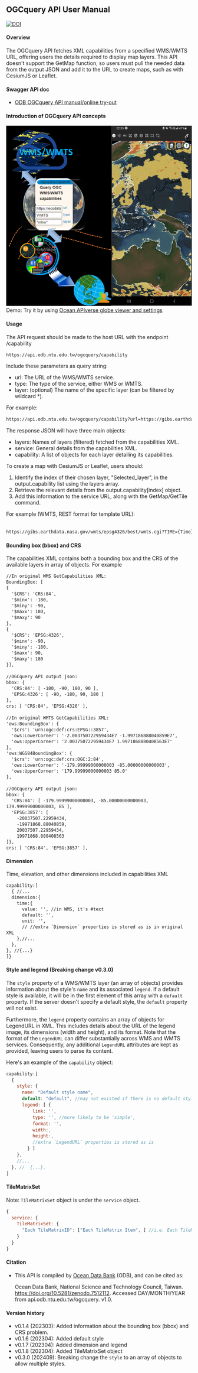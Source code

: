 ## OGCquery API User Manual

[![DOI](https://zenodo.org/badge/doi/10.5281/zenodo.8304074.svg)](https://doi.org/10.5281/zenodo.8304074)

#### Overview

The OGCquery API fetches XML capabilities from a specified WMS/WMTS URL, offering users the details required to display map layers. This API doesn't support the GetMap function, so users must pull the needed data from the output JSON and add it to the URL to create maps, such as with CesiumJS or Leaflet.

#### Swagger API doc

- [ODB OGCquery API manual/online try-out](https://api.odb.ntu.edu.tw/hub/swagger?node=odb_ogcquery_v1)

#### Introduction of OGCquery API concepts</a>

[![OGCquery_API](https://github.com/cywhale/ODB/blob/master/img/apiverse_function_introduce02_OGC.png)](https://github.com/cywhale/ODB/blob/master/img/apiverse_function_introduce02_OGC.png)
Demo: Try it by using [Ocean APIverse globe viewer and settings](https://api.odb.ntu.edu.tw/hub/earth/settings)


#### Usage

The API request should be made to the host URL with the endpoint /capability

```bash
https://api.odb.ntu.edu.tw/ogcquery/capability
```

Include these parameters as query string:
- url: The URL of the WMS/WMTS service.
- type: The type of the service, either WMS or WMTS.
- layer: (optional) The name of the specific layer (can be filtered by wildcard *).

For example:

```bash
https://api.odb.ntu.edu.tw/ogcquery/capability?url=https://gibs.earthdata.nasa.gov/wmts/epsg4326/best/wmts.cgi&type=WMTS&layer=*ice*
```

The response JSON will have three main objects:
- layers: Names of layers (filtered) fetched from the capabilities XML.
- service: General details from the capabilities XML.
- capability: A list of objects for each layer detailing its capabilities.

To create a map with CesiumJS or Leaflet, users should:
1. Identify the index of their chosen layer, "Selected_layer", in the output.capability list using the layers array.
2. Retrieve the relevant details from the output.capability[index] object.
3. Add this information to the service URL, along with the GetMap/GetTile command.

For example (WMTS, REST format for template URL):

```bash

https://gibs.earthdata.nasa.gov/wmts/epsg4326/best/wmts.cgi?TIME={Time}&TILEMATRIXSET={TileMatrixSet}&TILEMATRIX={TileMatrix}&TILEROW={TileRow}&TILECOL={TileCol}&FORMAT={format}&layer={Seleceted_layer}
```

#### Bounding box (bbox) and CRS

The capabilities XML contains both a bounding box and the CRS of the available layers in array of objects. For example 

```
//In original WMS GetCapabilities XML:
BoundingBox: [
{
  '$CRS': 'CRS:84',
  '$minx': -180,
  '$miny': -90,
  '$maxx': 180,
  '$maxy': 90
},
{
  '$CRS': 'EPSG:4326',
  '$minx': -90,
  '$miny': -180,
  '$maxx': 90,
  '$maxy': 180
}],

//OGCquery API output json:
bbox: {
  'CRS:84': [ -180, -90, 180, 90 ],
  'EPSG:4326': [ -90, -180, 90, 180 ]
},
crs: [ 'CRS:84', 'EPSG:4326' ],

//In original WMTS GetCapabilities XML:
'ows:BoundingBox': {
  '$crs': 'urn:ogc:def:crs:EPSG::3857',
  'ows:LowerCorner': '-2.003750722959434E7 -1.997186888040859E7',
  'ows:UpperCorner': '2.003750722959434E7 1.9971868880408563E7'
},
'ows:WGS84BoundingBox': {
  '$crs': 'urn:ogc:def:crs:OGC:2:84',
  'ows:LowerCorner': '-179.99999000000003 -85.00000000000003',
  'ows:UpperCorner': '179.99999000000003 85.0'
},

//OGCquery API output json: 
bbox: {
  'CRS:84': [ -179.99999000000003, -85.00000000000003, 179.99999000000003, 85 ],
  'EPSG:3857': [
    -20037507.22959434,
    -19971868.88040859,
    20037507.22959434,
    19971868.880408563
]},
crs: [ 'CRS:84', 'EPSG:3857' ],
```

#### Dimension
Time, elevation, and other dimensions included in capabilities XML

```
capability:[
  { //...
  dimension:{
    time:{
      value: '', //in WMS, it's #text
      default: '',
      unit: '',
      // //extra `Dimension` properties is stored as is in original XML
    },//...
  },
}, //{...}
]}
```

#### Style and legend (Breaking change v0.3.0)

The `style` property of a WMS/WMTS layer (an array of objects) provides information about the style's `name` and its associated `legend`. If a default style is available, it will be in the first element of this array with a `default` property. If the server doesn't specify a default style, the `default` property will not exist.

Furthermore, the `legend` property contains an array of objects for LegendURL in XML. This includes details about the URL of the legend image, its dimensions (width and height), and its format. Note that the format of the `LegendURL` can differ substantially across WMS and WMTS services. Consequently, any additional `LegendURL` attributes are kept as provided, leaving users to parse its content. 

Here's an example of the `capability` object:

```js
capability:[
  {
    style: {
      name: "Default style name",
      default: "default", //may not existed if there is no default style provided
      legend: [ {
          link: '',
          type: '', //more likely to be 'simple',
          format: '',
          width:, 
          height:,
          //extra `LegendURL` properties is stored as is
        } ]
    },
    //...
  }, //  {...}, 
]
```

#### TileMatrixSet
Note: `TileMatrixSet` object is under the `service` object.
```js
{
  service: {
    TileMatrixSet: {
      "Each TileMatrixID": ["Each TileMatrix Item", ] //i.e. Each TileMatrixID is the key and its value is array of TileMatrix items in this TileMatrixID
    }
  }
}
```

#### Citation
* This API is compiled by [Ocean Data Bank](https://www.odb.ntu.edu.tw) (ODB), and can be cited as:

    Ocean Data Bank, National Science and Technology Council, Taiwan. https://doi.org/10.5281/zenodo.7512112. Accessed DAY/MONTH/YEAR from api.odb.ntu.edu.tw/ogcquery. v1.0.


#### Version history
- v0.1.4 (202303): Added information about the bounding box (bbox) and CRS problem.
- v0.1.6 (202304): Added default style
- v0.1.7 (202304): Added dimension and legend
- v0.1.8 (202304): Added TileMatrixSet object
- v0.3.0 (202409): Breaking change the `style` to an array of objects to allow multiple styles.